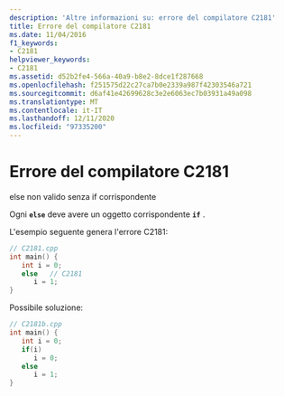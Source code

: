 ```yaml
---
description: 'Altre informazioni su: errore del compilatore C2181'
title: Errore del compilatore C2181
ms.date: 11/04/2016
f1_keywords:
- C2181
helpviewer_keywords:
- C2181
ms.assetid: d52b2fe4-566a-40a9-b8e2-8dce1f287668
ms.openlocfilehash: f251575d22c27ca7b0e2339a987f42303546a721
ms.sourcegitcommit: d6af41e42699628c3e2e6063ec7b03931a49a098
ms.translationtype: MT
ms.contentlocale: it-IT
ms.lasthandoff: 12/11/2020
ms.locfileid: "97335200"
---
```

# <a name="compiler-error-c2181"></a>Errore del compilatore C2181

else non valido senza if corrispondente

Ogni **`else`** deve avere un oggetto corrispondente **`if`** .

L'esempio seguente genera l'errore C2181:

```cpp
// C2181.cpp
int main() {
   int i = 0;
   else   // C2181
      i = 1;
}
```

Possibile soluzione:

```cpp
// C2181b.cpp
int main() {
   int i = 0;
   if(i)
      i = 0;
   else
      i = 1;
}
```

